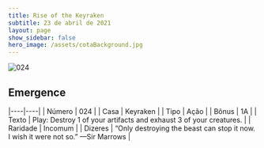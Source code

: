 ```yaml
---
title: Rise of the Keyraken
subtitle: 23 de abril de 2021
layout: page
show_sidebar: false
hero_image: /assets/cotaBackground.jpg
---
```


![024](https://cards-keyforge.s3.eu-north-1.amazonaws.com/media/en/rotk/024.png)

## Emergence

|----|----|
| Número | 024 |
| Casa | Keyraken |
| Tipo | Ação |
| Bônus | 1A |
| Texto | Play: Destroy 1 of your artifacts and  exhaust 3 of your creatures. |
| Raridade | Incomum |
| Dizeres | “Only destroying the beast can stop it now.  I wish it were not so.” —Sir Marrows |
